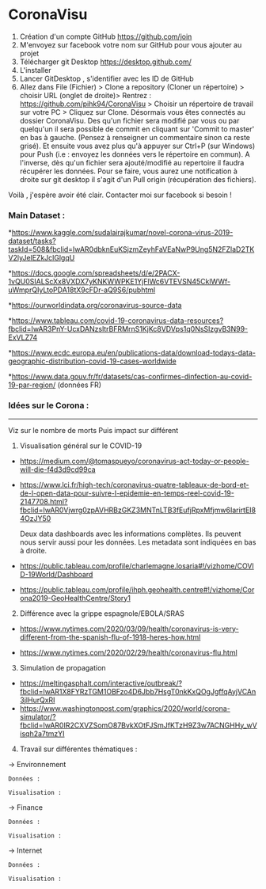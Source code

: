 # CoronaVisu

1. Création d'un compte GitHub
https://github.com/join
2. M'envoyez sur facebook votre nom sur GitHub pour vous ajouter au projet
3. Télécharger git Desktop 
https://desktop.github.com/
4. L'installer
5. Lancer GitDesktop , s'identifier avec les ID de GitHub
6. Allez dans File (Fichier) > Clone a repository (Cloner un répertoire) > choisir URL (onglet de droite)> Rentrez : https://github.com/pihk94/CoronaVisu > Choisir un répertoire de travail sur votre PC > Cliquez sur Clone.
Désormais vous êtes connectés au dossier CoronaVisu.
Des qu'un fichier sera modifié par vous ou par quelqu'un il sera possible de commit en cliquant sur 'Commit to master' en bas à gauche. (Pensez à renseigner un commentaire sinon ca reste grisé). Et ensuite vous avez plus qu'à appuyer sur Ctrl+P (sur Windows) pour Push (i.e : envoyez les données vers le répertoire en commun).
A l'inverse, dès qu'un fichier sera ajouté/modifié au repertoire il faudra récupérer les données. Pour se faire, vous aurez une notification à droite sur git desktop il s'agit d'un Pull origin (récupération des fichiers). 

Voilà , j'espère avoir été clair. 
Contacter moi sur facebook si besoin !

### Main Dataset : 

*https://www.kaggle.com/sudalairajkumar/novel-corona-virus-2019-dataset/tasks?taskId=508&fbclid=IwAR0dbknEuKSjzmZeyhFaVEaNwP9Ung5N2FZlaD2TKV2lyJelEZkJclGlgqU

*https://docs.google.com/spreadsheets/d/e/2PACX-1vQU0SIALScXx8VXDX7yKNKWWPKE1YjFlWc6VTEVSN45CklWWf-uWmprQIyLtoPDA18tX9cFDr-aQ9S6/pubhtml

*https://ourworldindata.org/coronavirus-source-data

*https://www.tableau.com/covid-19-coronavirus-data-resources?fbclid=IwAR3PnY-UcxDANzsltrBFRMrnS1KjKc8VDVps1q0NsSIzgvB3N99-ExVLZ74

*https://www.ecdc.europa.eu/en/publications-data/download-todays-data-geographic-distribution-covid-19-cases-worldwide

*https://www.data.gouv.fr/fr/datasets/cas-confirmes-dinfection-au-covid-19-par-region/ (données FR)


### Idées sur le Corona : 
______________________

Viz sur le nombre de morts 
Puis impact sur différent

1. Visualisation général sur le COVID-19

- https://medium.com/@tomaspueyo/coronavirus-act-today-or-people-will-die-f4d3d9cd99ca
  
- https://www.lci.fr/high-tech/coronavirus-quatre-tableaux-de-bord-et-de-l-open-data-pour-suivre-l-epidemie-en-temps-reel-covid-19-2147708.html?fbclid=IwAR0Vjwrg0zpAVHRBzGKZ3MNTnLTB3fEufjRpxMfjmw6IarirtEI84OzJY50
  
  Deux data dashboards avec les informations complètes. Ils peuvent nous servir aussi pour les données. Les metadata sont indiquées en bas à droite. 
  
- https://public.tableau.com/profile/charlemagne.losaria#!/vizhome/COVID-19World/Dashboard
  
- https://public.tableau.com/profile/ihph.geohealth.centre#!/vizhome/Corona2019-GeoHealthCentre/Story1
  
2. Différence avec la grippe espagnole/EBOLA/SRAS 

- https://www.nytimes.com/2020/03/09/health/coronavirus-is-very-different-from-the-spanish-flu-of-1918-heres-how.html

- https://www.nytimes.com/2020/02/29/health/coronavirus-flu.html



3. Simulation de propagation

- https://meltingasphalt.com/interactive/outbreak/?fbclid=IwAR1X8FYRzTGM1OBFzo4D6Jbb7HsgT0nkKxQOgJgffqAyjVCAn3jlHurQxRI
- https://www.washingtonpost.com/graphics/2020/world/corona-simulator/?fbclid=IwAR0IR2CXVZSomO87BvkXOtFJSmJfKTzH9Z3w7ACNGHHy_wVisqh2a7tmzYI

4. Travail sur différentes thématiques : 

  -> Environnement
 
    Données :
    
    Visualisation :
    
  -> Finance
  
    Données :
    
    Visualisation :
    
  -> Internet
  
    Données :
    
    Visualisation :


